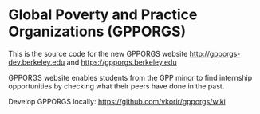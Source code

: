 Global Poverty and Practice Organizations (GPPORGS)
===

This is the source code for the new GPPORGS website http://gpporgs-dev.berkeley.edu and https://gpporgs.berkeley.edu

GPPORGS website enables students from the GPP minor to find internship opportunities by checking what their peers have done in the past.

Develop GPPORGS locally: https://github.com/vkorir/gpporgs/wiki